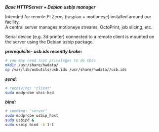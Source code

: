 ***Base HTTPServer + Debian usbip manager***

Intended for remote Pi Zeros (raspian + motioneye) installed around our facility.     
A central server manages motioneye streams, OctoPrint, job slicing, etc.    

Serial device (e.g. 3d printer) connected to a remote client is mounted on the server using the Debian usbip package.       


***prerequisite- usb.ids recently broke:***
```bash
# you may need root privaleges to do this
mkdir /usr/share/hwdata/   
cp /var/lib/usbutils/usb.ids /usr/share/hwdata//usb.ids
``` 

***send:***
```bash
# receiving: "client" 
sudo modprobe vhci-hcd
```

***bind:***
```bash
# sending: "server"
sudo modprobe usbip_host
sudo usbipd &
sudo usbip bind -b 1-1
```
    
